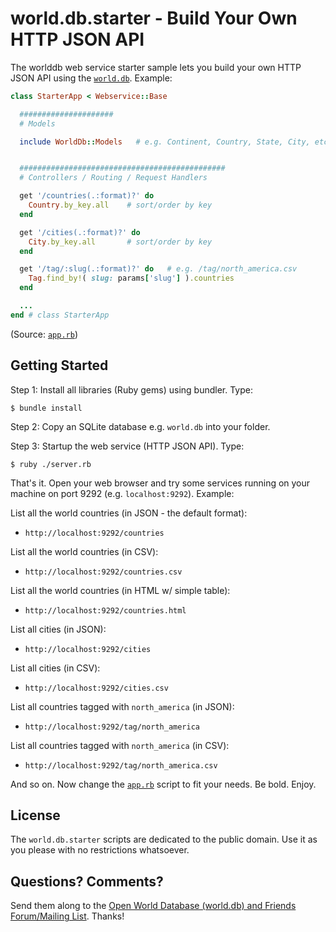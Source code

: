 # world.db.starter - Build Your Own HTTP JSON API

The worlddb web service starter sample lets you build your own HTTP JSON API
using the
[`world.db`](https://github.com/openmundi).  Example:

```ruby
class StarterApp < Webservice::Base

  #####################
  # Models

  include WorldDb::Models   # e.g. Continent, Country, State, City, etc.


  ##############################################
  # Controllers / Routing / Request Handlers

  get '/countries(.:format)?' do
    Country.by_key.all    # sort/order by key
  end

  get '/cities(.:format)?' do
    City.by_key.all       # sort/order by key
  end

  get '/tag/:slug(.:format)?' do   # e.g. /tag/north_america.csv
    Tag.find_by!( slug: params['slug'] ).countries
  end

  ...
end # class StarterApp
```

(Source: [`app.rb`](app.rb))



## Getting Started

Step 1: Install all libraries (Ruby gems) using bundler. Type:

    $ bundle install

Step 2: Copy an SQLite database e.g. `world.db` into your folder.

Step 3: Startup the web service (HTTP JSON API). Type:

    $ ruby ./server.rb

That's it. Open your web browser and try some services
running on your machine on port 9292 (e.g. `localhost:9292`). Example:


List all the world countries (in JSON - the default format):

- `http://localhost:9292/countries`

List all the world countries (in CSV):

- `http://localhost:9292/countries.csv`

List all the world countries (in HTML w/ simple table):

- `http://localhost:9292/countries.html`

List all cities (in JSON):

- `http://localhost:9292/cities`

List all cities (in CSV):

- `http://localhost:9292/cities.csv`

List all countries tagged with `north_america` (in JSON):

- `http://localhost:9292/tag/north_america`

List all countries tagged with `north_america` (in CSV):

- `http://localhost:9292/tag/north_america.csv`


And so on. Now change the [`app.rb`](app.rb) script to fit your needs. Be bold. Enjoy.


## License

The `world.db.starter` scripts are dedicated to the public domain.
Use it as you please with no restrictions whatsoever.

## Questions? Comments?

Send them along to the
[Open World Database (world.db) and Friends Forum/Mailing List](http://groups.google.com/group/openmundi).
Thanks!
